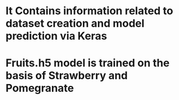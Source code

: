 # It Contains information related to dataset creation and model prediction via Keras 

# Fruits.h5 model is trained on the basis of Strawberry and Pomegranate
